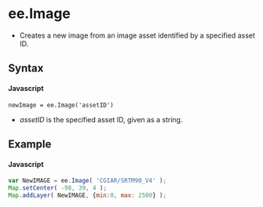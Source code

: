 # ee.Image
- Creates a new image from an image asset identified by a specified asset ID.

## Syntax

#### Javascript
```
newImage = ee.Image('assetID')
```

- *assetID* is the specified asset ID, given as a string.

## Example

#### Javascript
```javascript
var NewIMAGE = ee.Image( 'CGIAR/SRTM90_V4' );
Map.setCenter( -98, 39, 4 );
Map.addLayer( NewIMAGE, {min:0, max: 2500} );
```
